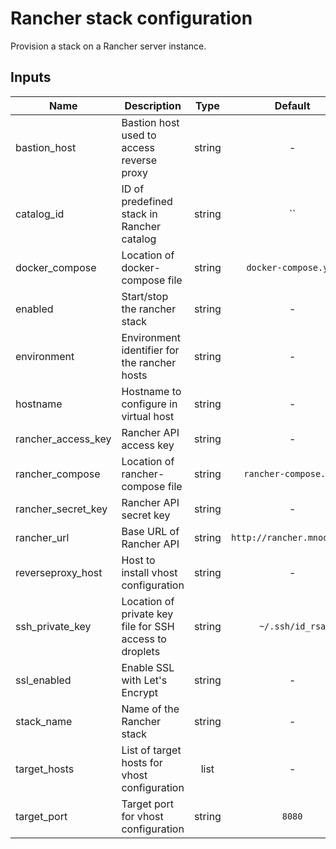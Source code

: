 # Rancher stack configuration

Provision a stack on a Rancher server instance.

## Inputs

| Name | Description | Type | Default | Required |
|------|-------------|:----:|:-----:|:-----:|
| bastion\_host | Bastion host used to access reverse proxy | string | - | yes |
| catalog\_id | ID of predefined stack in Rancher catalog | string | `` | no |
| docker\_compose | Location of docker-compose file | string | `docker-compose.yml` | no |
| enabled | Start/stop the rancher stack | string | - | yes |
| environment | Environment identifier for the rancher hosts | string | - | yes |
| hostname | Hostname to configure in virtual host | string | - | yes |
| rancher\_access\_key | Rancher API access key | string | - | yes |
| rancher\_compose | Location of rancher-compose file | string | `rancher-compose.yml` | no |
| rancher\_secret\_key | Rancher API secret key | string | - | yes |
| rancher\_url | Base URL of Rancher API | string | `http://rancher.mnode.org` | no |
| reverseproxy\_host | Host to install vhost configuration | string | - | yes |
| ssh\_private\_key | Location of private key file for SSH access to droplets | string | `~/.ssh/id_rsa` | no |
| ssl\_enabled | Enable SSL with Let's Encrypt | string | - | yes |
| stack\_name | Name of the Rancher stack | string | - | yes |
| target\_hosts | List of target hosts for vhost configuration | list | - | yes |
| target\_port | Target port for vhost configuration | string | `8080` | no |

